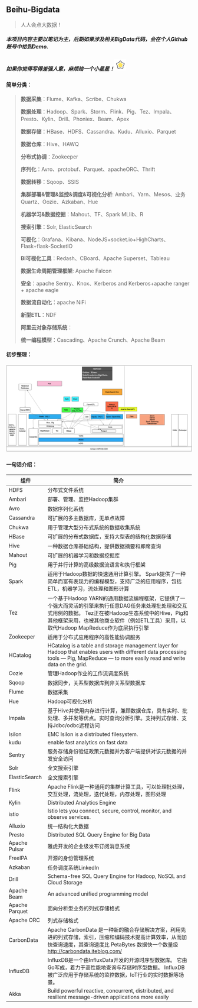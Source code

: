 ## Beihu-Bigdata

> 人人会点大数据！



##### 本项目内容主要以笔记为主，后期如果涉及相关BigData代码，会在个人Github账号中给到Demo.



##### 如果你觉得写得差强人意，麻烦给一个小星星！![yes](assets/star.png)



#### 简单分类：

> **数据采集**：Flume、Kafka、Scribe、Chukwa
>
> **数据处理**：Hadoop、Spark、Storm、Flink、Pig、Tez、Impala、Presto、Kylin、Drill、Phoniex、Beam、Apex
>
> **数据存储**：HBase、HDFS、Cassandra、Kudu、Alluxio、Parquet
>
> **数据仓库**：Hive、HAWQ
>
> **分布式协调**：Zookeeper
>
> **序列化**：Avro、protobuf、Parquet、apacheORC、Thrift
>
> **数据转移**：Sqoop、SSIS
>
> **集群部署&管理&监控&调度&可视化分析**: Ambari、Yarn、Mesos、业务Quartz、Oozie、Azkaban、Hue
>
> **机器学习&数据挖掘**：Mahout、TF、Spark MLlib、R
>
> **搜索引擎**：Solr, ElasticSearch
>
> **可视化**：Grafana、Kibana、NodeJS+socket.io+HighCharts、Flask+flask-SocketIO
>
> **BI可视化工具**：Redash、CBoard、Apache Superset、Tableau
>
> **数据生命周期管理框架**: Apache Falcon
>
> **安全**：apache Sentry、Knox、Kerberos and Kerberos+apache ranger + apache eagle
>
> **数据流自动化**：apache NiFi
>
> **新型ETL**：NDF
>
> **阿里云对象存储系统**：
>
> **统一编程模型**：Cascading、Apache Crunch、Apache Beam



#### 初步整理：

![image-20191018181746190](assets/image-20191018181746190.png)



#### 一句话介绍：

| 组件           | 简介                                                         |
| -------------- | ------------------------------------------------------------ |
| HDFS           | 分布式文件系统                                               |
| Ambari         | 部署、管理、监控Hadoop集群                                   |
| Avro           | 数据序列化系统                                               |
| Cassandra      | 可扩展的多主数据库，无单点故障                               |
| Chukwa         | 用于管理大型分布式系统的数据收集系统                         |
| HBase          | 可扩展的分布式数据库，支持大型表的结构化数据存储             |
| Hive           | 一种数据仓库基础结构，提供数据摘要和即席查询                 |
| Mahout         | 可扩展的机器学习和数据挖掘库                                 |
| Pig            | 用于并行计算的高级数据流语言和执行框架                       |
| Spark          | 适用于Hadoop数据的快速通用计算引擎。 Spark提供了一种简单而富有表现力的编程模型，支持广泛的应用程序，包括ETL，机器学习，流处理和图形计算 |
| Tez            | 一个基于Hadoop YARN的通用数据流编程框架，它提供了一个强大而灵活的引擎来执行任意DAG任务来处理批处理和交互式用例的数据。 Tez正在被Hadoop生态系统中的Hive，Pig和其他框架采用，也被其他商业软件（例如ETL工具）采用，以取代Hadoop MapReduce作为底层执行引擎 |
| Zookeeper      | 适用于分布式应用程序的高性能协调服务                         |
| HCatalog       | HCatalog is a table and storage management layer for Hadoop that enables users with different data processing tools — Pig, MapReduce — to more easily read and write data on the grid. |
| Oozie          | 管理Hadoop作业的工作流调度系统                               |
| Sqoop          | 数据同步，关系型数据库到非关系型数据库                       |
| Flume          | 数据采集                                                     |
| Hue            | Hadoop可视化分析                                             |
| Impala         | 基于Hive并使用内存进行计算，兼顾数据仓库，具有实时、批处理、多并发等优点。实时查询分析引擎。支持列式存储、支持Jdbc/odbc远程访问 |
| Isilon         | EMC Isilon is a distributed filesystem.                      |
| kudu           | enable fast analytics on fast data                           |
| Sentry         | 服务存储身份验证政策元数据并为客户端提供对该元数据的并发安全访问 |
| Solr           | 全文搜索引擎                                                 |
| ElasticSearch  | 全文搜索引擎                                                 |
| Flink          | Apache Flink是一种通用的集群计算工具，可以处理批处理，交互处理，流处理，迭代处理，内存处理，图形处理 |
| Kylin          | Distributed Analytics Engine                                 |
| istio          | Istio lets you connect, secure, control, monitor, and observe services. |
| Alluxio        | 统一结构化大数据                                             |
| Presto         | Distributed SQL Query Engine for Big Data                    |
| Apache Pulsar  | 雅虎开发的企业级发布订阅消息系统                             |
| FreeIPA        | 开源的身份管理系统                                           |
| Azkaban        | 任务调度系统LinkedIn                                         |
| Drill          | Schema-free SQL Query Engine for Hadoop, NoSQL and Cloud Storage |
| Apache Beam    | An advanced unified programming model                        |
| Apache Parquet | 面向分析型业务的列式存储格式                                 |
| Apache ORC     | 列式存储格式                                                 |
| CarbonData     | Apache CarbonData 是一种新的融合存储解决方案，利用先进的列式存储，索引，压缩和编码技术提高计算效率，从而加快查询速度，其查询速度比 PetaBytes 数据快一个数量级 http://carbondata.iteblog.com/ |
| InfluxDB       | InfluxDB是一个由InfluxData开发的开源时序型数据库。 它由Go写成，着力于高性能地查询与存储时序型数据。 InfluxDB被广泛应用于存储系统的监控数据，IoT行业的实时数据等场景。 |
| Akka           | Build powerful reactive, concurrent, distributed, and resilient message-driven applications more easily |